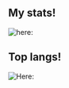 
## My stats!
![here:](https://github-readme-stats.vercel.app/api?username=iloveoldman&show_icons=true&theme=tokyonight)
## Top langs!
![Here:](https://github-readme-stats.vercel.app/api/top-langs/?username=iloveoldman&layout=compact&theme=tokyonight)
